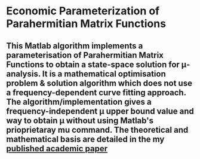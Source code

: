 # Economic Parameterization of Parahermitian Matrix Functions

## This Matlab algorithm implements a parameterisation of Parahermitian Matrix Functions to obtain a state-space solution for μ-analysis. It is a mathematical optimisation problem & solution algorithm which does not use a frequency-dependent curve fitting approach. The algorithm/implementation gives a frequency-independent μ upper bound value and way to obtain μ without using Matlab's prioprietaray mu command. The theoretical and mathematical basis are detailed in the my [published academic paper](https://www.sciencedirect.com/science/article/pii/S016769111100140X)


